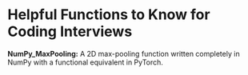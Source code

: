 # Helpful Functions to Know for Coding Interviews

**NumPy_MaxPooling:** A 2D max-pooling function written completely in NumPy with a functional equivalent in PyTorch. 
